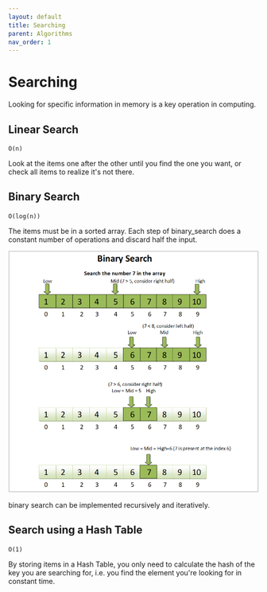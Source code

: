 ```yaml
---
layout: default
title: Searching
parent: Algorithms
nav_order: 1
---
```


# Searching

Looking for specific information in memory is a key operation in computing.

<!-- ## The Searching Problem

Input:
Output -->

## Linear Search

```
O(n)
```

Look at the items one after the other until you find the one you want, or check all
items to realize it's not there.

## Binary Search

<!-- Focus: variations like finding boundaries, rotated arrays, etc. -->

```
O(log(n))
```

The items must be in a sorted array. Each step of binary_search does a constant number of operations and discard half the input.

![binsearch](../../assets/img/binsearch.png)

binary search can be implemented recursively and iteratively.

## Search using a Hash Table

```
O(1)
```

By storing items in a Hash Table, you only need to calculate the hash of the key you are
searching for, i.e. you find the element you're looking for in constant time.
